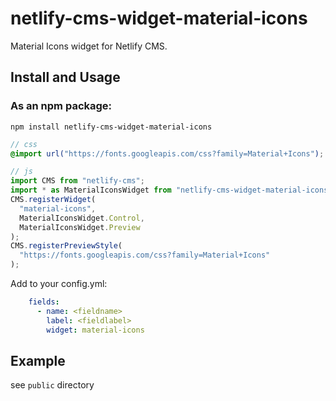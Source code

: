 # netlify-cms-widget-material-icons

Material Icons widget for Netlify CMS.

## Install and Usage

### As an npm package:

```shell
npm install netlify-cms-widget-material-icons
```

```scss
// css
@import url("https://fonts.googleapis.com/css?family=Material+Icons");
```

```js
// js
import CMS from "netlify-cms";
import * as MaterialIconsWidget from "netlify-cms-widget-material-icons";
CMS.registerWidget(
  "material-icons",
  MaterialIconsWidget.Control,
  MaterialIconsWidget.Preview
);
CMS.registerPreviewStyle(
  "https://fonts.googleapis.com/css?family=Material+Icons"
);
```

Add to your config.yml:

```yaml
    fields:
      - name: <fieldname>
        label: <fieldlabel>
        widget: material-icons
```

## Example

see `public` directory

